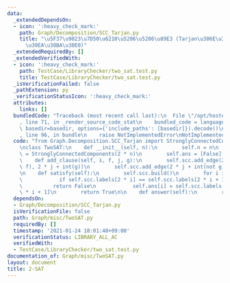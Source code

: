 ```yaml
---
data:
  _extendedDependsOn:
  - icon: ':heavy_check_mark:'
    path: Graph/Decomposition/SCC_Tarjan.py
    title: "\u5F37\u9023\u7D50\u6210\u5206\u5206\u89E3 (Tarjan\u306E\u30A2\u30EB\u30B4\
      \u30EA\u30BA\u30E0)"
  _extendedRequiredBy: []
  _extendedVerifiedWith:
  - icon: ':heavy_check_mark:'
    path: TestCase/LibraryChecker/two_sat.test.py
    title: TestCase/LibraryChecker/two_sat.test.py
  _isVerificationFailed: false
  _pathExtension: py
  _verificationStatusIcon: ':heavy_check_mark:'
  attributes:
    links: []
  bundledCode: "Traceback (most recent call last):\n  File \"/opt/hostedtoolcache/Python/3.10.5/x64/lib/python3.10/site-packages/onlinejudge_verify/documentation/build.py\"\
    , line 71, in _render_source_code_stat\n    bundled_code = language.bundle(stat.path,\
    \ basedir=basedir, options={'include_paths': [basedir]}).decode()\n  File \"/opt/hostedtoolcache/Python/3.10.5/x64/lib/python3.10/site-packages/onlinejudge_verify/languages/python.py\"\
    , line 96, in bundle\n    raise NotImplementedError\nNotImplementedError\n"
  code: "from Graph.Decomposition.SCC_Tarjan import StronglyConnectedComponents\n\n\
    \nclass TwoSAT:\n    def __init__(self, n):\n        self.n = n\n        self.scc\
    \ = StronglyConnectedComponents(2 * n)\n        self.ans = [False] * self.n\n\n\
    \    def add_clause(self, i, f, j, g):\n        self.scc.add_edge(2 * i + int(not\
    \ f), 2 * j + int(g))\n        self.scc.add_edge(2 * j + int(not g), 2 * i + int(f))\n\
    \n    def satisfy(self):\n        self.scc.build()\n        for i in range(self.n):\n\
    \            if self.scc.labels[2 * i] == self.scc.labels[2 * i + 1]:\n      \
    \          return False\n            self.ans[i] = self.scc.labels[2 * i] < self.scc.labels[2\
    \ * i + 1]\n        return True\n\n    def answer(self):\n        return self.ans\n"
  dependsOn:
  - Graph/Decomposition/SCC_Tarjan.py
  isVerificationFile: false
  path: Graph/misc/TwoSAT.py
  requiredBy: []
  timestamp: '2021-01-24 18:01:48+09:00'
  verificationStatus: LIBRARY_ALL_AC
  verifiedWith:
  - TestCase/LibraryChecker/two_sat.test.py
documentation_of: Graph/misc/TwoSAT.py
layout: document
title: 2-SAT
---
```

